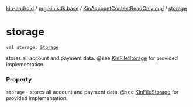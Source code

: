[kin-android](../../index.md) / [org.kin.sdk.base](../index.md) / [KinAccountContextReadOnlyImpl](index.md) / [storage](./storage.md)

# storage

`val storage: `[`Storage`](../../org.kin.sdk.base.storage/-storage/index.md)

stores all account and payment data. @see [KinFileStorage](#) for provided implementation.

### Property

`storage` - stores all account and payment data. @see [KinFileStorage](#) for provided implementation.